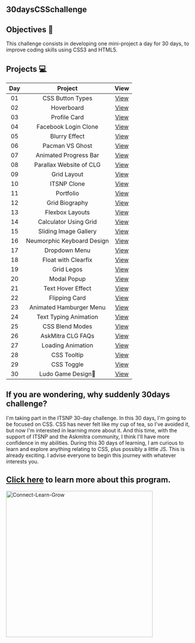 ## 30daysCSSchallenge

## Objectives 🎯
This challenge consists in developing one mini-project a day for 30 days, to improve coding skills using CSS3 and HTML5.

## Projects 💻

|Day|Project|View
|:--:|:--:|:--:|
|01|CSS Button Types|[View](https://codepen.io/shresthaneri/full/mdXWeXG)|
|02|Hoverboard|[View](https://codepen.io/shresthaneri/full/YzeVbLX)|
|03|Profile Card|[View](https://codepen.io/shresthaneri/full/dydRRxz)|
|04|Facebook Login Clone|[View](https://codepen.io/shresthaneri/full/dydzvOz)|
|05|Blurry Effect|[View](https://codepen.io/shresthaneri/full/GRQvVVP)|
|06|Pacman VS Ghost|[View](https://codepen.io/shresthaneri/full/LYQzqJJ)|
|07|Animated Progress Bar|[View](https://codepen.io/shresthaneri/full/poadWOb)|
|08|Parallax Website of CLG|[View](https://codepen.io/shresthaneri/full/jOZZMqG)|
|09|Grid Layout|[View](https://codepen.io/shresthaneri/full/KKQQGqE)|
|10|ITSNP Clone|[View](https://codepen.io/shresthaneri/full/wvyjqQz)
|11|Portfolio|[View](https://codepen.io/shresthaneri/full/oNEmZOx)
|12|Grid Biography|[View](https://codepen.io/shresthaneri/full/VwQBJMK)
|13|Flexbox Layouts|[View](https://codepen.io/shresthaneri/full/oNEPqJL)
|14|Calculator Using Grid|[View](https://codepen.io/shresthaneri/full/YzeJjay)|
|15|Sliding Image Gallery|[View](https://codepen.io/shresthaneri/full/ZErqNYW)|
|16|Neumorphic Keyboard Design|[View](https://codepen.io/shresthaneri/full/qBxQPEj)|
|17|Dropdown Menu|[View](https://codepen.io/shresthaneri/full/QWQzOBp)|
|18|Float with Clearfix|[View](https://codepen.io/shresthaneri/full/xxYmjoZ)|
|19|Grid Legos|[View](https://codepen.io/shresthaneri/full/QWQYpYx)|
|20|Modal Popup|[View](https://codepen.io/shresthaneri/full/yLvwbBx)|
|21|Text Hover Effect|[View](https://codepen.io/shresthaneri/full/mdXomQX)|
|22|Flipping Card|[View](https://codepen.io/shresthaneri/full/QWQogPE)|
|23|Animated Hamburger Menu|[View](https://codepen.io/shresthaneri/full/ZErPdGY)|
|24|Text Typing Animation|[View](https://codepen.io/shresthaneri/full/NWymqby)|
|25|CSS Blend Modes|[View](https://codepen.io/shresthaneri/full/rNJbKWo)|
|26|AskMitra CLG FAQs|[View](https://codepen.io/shresthaneri/full/abqrMPB)|
|27|Loading Animation|[View](https://codepen.io/shresthaneri/full/dydBVdx)|
|28|CSS Tooltip|[View](https://codepen.io/shresthaneri/full/YzemPWY)|
|29|CSS Toggle|[View](https://codepen.io/shresthaneri/full/xxYvrZo)|
|30|Ludo Game Design👑|[View](https://codepen.io/shresthaneri/full/WNMVKvZ)|

## If you are wondering, why suddenly 30days challenge?

I'm taking part in the ITSNP 30-day challenge. In this 30 days, I'm going to be focused on CSS. CSS has never felt like my cup of tea, so I've avoided it, but now I'm interested in learning more about it. And this time, with the support of ITSNP and the Askmitra community, I think I'll have more confidence in my abilities. During this 30 days of learning, I am curious to learn and explore anything relating to CSS, plus possibly a little JS. This is already exciting.  I advise everyone to begin this journey with whatever interests you. 

## [Click here](https://askmitra.com/clg) to learn more about this program.
<img src="https://askmitra.com/wp-content/uploads/2022/04/askmitra.jpg" width="400px" height="400px" alt="Connect-Learn-Grow"/>
